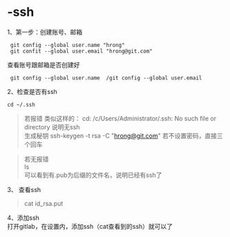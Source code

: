 # -ssh

1、第一步：创建账号、邮箱

     git config --global user.name "hrong"
     git confit --global user.email "hrong@git.com"
     
  查看账号跟邮箱是否创建好 
  
     git config --global user.name  /git config --global user.email
  
2、检查是否有ssh   

    cd ~/.ssh
  
  >若报错  类似这样的：  cd: /c/Users/Administrator/.ssh: No such file or directory 说明无ssh
  </br>生成秘钥  ssh-keygen -t rsa -C "hrong@git.com"   若不设置密码，直接三个回车
  
  >若无报错
  </br>ls 
  </br>可以看到有.pub为后缀的文件名，说明已经有ssh了
  
3、 查看ssh
  >cat id_rsa.put
  
4、添加ssh  
  打开gitlab，在设置内，添加ssh（cat查看到的ssh）就可以了
  
  
